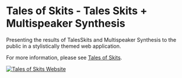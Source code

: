 # Tales of Skits - Tales Skits + Multispeaker Synthesis

Presenting the results of TalesSkits and Multispeaker Synthesis to the
public in a stylistically themed web application. 

For more information, please see [Tales of Skits](http://talesofskits.com/).

[![Tales of Skits Website](https://i.imgur.com/9HlmT9X.png "Tales of Skits Website")](http://talesofskits.com/)